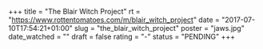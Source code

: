 +++
title = "The Blair Witch Project"
rt = "https://www.rottentomatoes.com/m/blair_witch_project"
date = "2017-07-10T17:54:21+01:00"
slug = "the_blair_witch_project"
poster = "jaws.jpg"
date_watched = ""
draft = false
rating = "-"
status = "PENDING"
+++